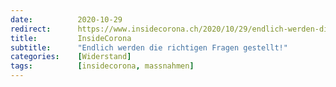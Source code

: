 ```yaml
---
date:          2020-10-29
redirect:      https://www.insidecorona.ch/2020/10/29/endlich-werden-die-richtigen-fragen-gestellt/
title:         InsideCorona
subtitle:      "Endlich werden die richtigen Fragen gestellt!"
categories:    [Widerstand]
tags:          [insidecorona, massnahmen]
---
```

